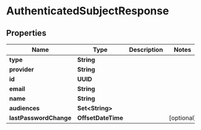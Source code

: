 

# AuthenticatedSubjectResponse


## Properties

| Name | Type | Description | Notes |
|------------ | ------------- | ------------- | -------------|
|**type** | **String** |  |  |
|**provider** | **String** |  |  |
|**id** | **UUID** |  |  |
|**email** | **String** |  |  |
|**name** | **String** |  |  |
|**audiences** | **Set&lt;String&gt;** |  |  |
|**lastPasswordChange** | **OffsetDateTime** |  |  [optional] |



